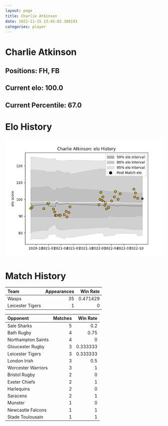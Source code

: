 ```yaml
---  
layout: page  
title: Charlie Atkinson  
date: 2022-11-15 23:45:02.308193  
categories: player  
---
```

# Charlie Atkinson

## Positions: FH, FB

## Current elo: 100.0

## Current Percentile: 67.0

# Elo History


![elo history](history_CharlieAtkinson.png)
# Match History


| Team             |   Appearances |   Win Rate |
|:-----------------|--------------:|-----------:|
| Wasps            |            35 |   0.471429 |
| Leicester Tigers |             1 |   0        |

| Opponent           |   Matches |   Win Rate |
|:-------------------|----------:|-----------:|
| Sale Sharks        |         5 |   0.2      |
| Bath Rugby         |         4 |   0.75     |
| Northampton Saints |         4 |   0        |
| Gloucester Rugby   |         3 |   0.333333 |
| Leicester Tigers   |         3 |   0.333333 |
| London Irish       |         3 |   0.5      |
| Worcester Warriors |         3 |   1        |
| Bristol Rugby      |         2 |   0        |
| Exeter Chiefs      |         2 |   1        |
| Harlequins         |         2 |   0        |
| Saracens           |         2 |   1        |
| Munster            |         1 |   0        |
| Newcastle Falcons  |         1 |   1        |
| Stade Toulousain   |         1 |   1        |